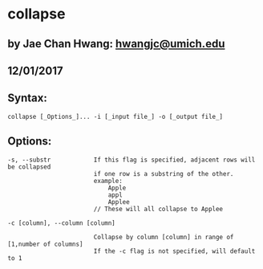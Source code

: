 # collapse
## by Jae Chan Hwang:	hwangjc@umich.edu
## 12/01/2017

## Syntax:
	
	collapse [_Options_]... -i [_input file_] -o [_output file_]

## Options:

	-s,	--substr			If this flag is specified, adjacent rows will be collapsed
							if one row is a substring of the other.
							example:
								Apple
								appl
								Applee
							// These will all collapse to Applee

	-c [column], --column [column]

							Collapse by column [column] in range of [1,number of columns]
							If the -c flag is not specified, will default to 1
